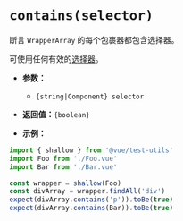 # `contains(selector)`

断言 `WrapperArray` 的每个包裹器都包含选择器。

可使用任何有效的[选择器](../selectors.md)。

- **参数：**
  - `{string|Component} selector`

- **返回值：**`{boolean}`

- **示例：**

```js
import { shallow } from '@vue/test-utils'
import Foo from './Foo.vue'
import Bar from './Bar.vue'

const wrapper = shallow(Foo)
const divArray = wrapper.findAll('div')
expect(divArray.contains('p')).toBe(true)
expect(divArray.contains(Bar)).toBe(true)
```
